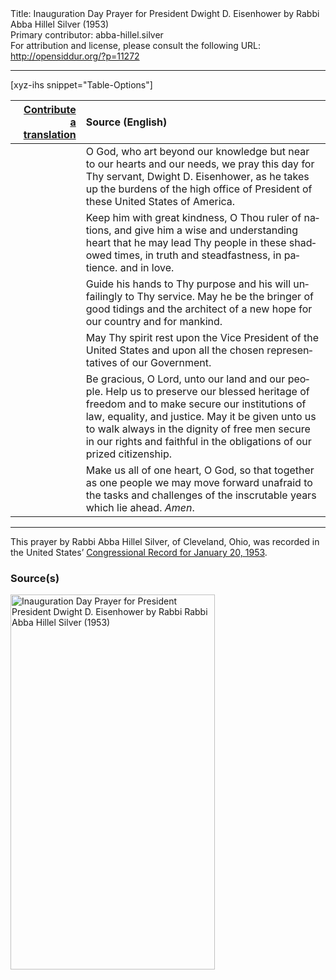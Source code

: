 <html>
<head></head>
<body>
Title: Inauguration Day Prayer for President Dwight D. Eisenhower by Rabbi Abba Hillel Silver (1953)<br />
Primary contributor: abba-hillel.silver<br />
For attribution and license, please consult the following URL: <a href="http://opensiddur.org/?p=11272">http://opensiddur.org/?p=11272</a>
<p />
<hr />

[xyz-ihs snippet="Table-Options"]<table style="margin-left: auto; margin-right: auto;" class="draggable">
<thead><tr><th id="x" style="text-align: right;"><a href="/contribute/upload/">Contribute a translation</a></th><th style="text-align: left;">Source (English)</th></tr></thead>
<tbody>
<tr><td style="vertical-align:top;">
<div class="liturgy" lang="he">

</span></div></td>
 
<td style="vertical-align:top;">
<div class="english" lang="en">
O God, 
who art beyond our knowledge 
but near to our hearts and our needs, 
we pray this day for Thy servant, Dwight D. Eisenhower, 
as he takes up the burdens of the high office 
of President of these United States of America.
</div></td></tr>


<tr><td style="vertical-align:top;">
<div class="liturgy" lang="he">

</span></div></td>
 
<td style="vertical-align:top;">
<div class="english" lang="en">
Keep him with great kindness, O Thou ruler of nations, 
and give him a wise and understanding heart 
that he may lead Thy people in these shadowed times, 
in truth and steadfastness, 
in patience. and in love.
</div></td></tr>


<tr><td style="vertical-align:top;">
<div class="liturgy" lang="he">

</span></div></td>
 
<td style="vertical-align:top;">
<div class="english" lang="en">
Guide his hands to Thy purpose 
and his will unfailingly to Thy service. 
May he be the bringer of good tidings 
and the architect of a new hope 
for our country and for mankind.
</div></td></tr>


<tr><td style="vertical-align:top;">
<div class="liturgy" lang="he">

</span></div></td>
 
<td style="vertical-align:top;">
<div class="english" lang="en">
May Thy spirit rest upon the Vice President of the United States 
and upon all the chosen representatives of our Government.
</div></td></tr>


<tr><td style="vertical-align:top;">
<div class="liturgy" lang="he">

</span></div></td>
 
<td style="vertical-align:top;">
<div class="english" lang="en">
Be gracious, O Lord, 
unto our land and our people. 
Help us to preserve our blessed heritage of freedom 
and to make secure our institutions 
of law, equality, and justice. 
May it be given unto us 
to walk always in the dignity of free men 
secure in our rights 
and faithful in the obligations 
of our prized citizenship.
</div></td></tr>


<tr><td style="vertical-align:top;">
<div class="liturgy" lang="he">

</span></div></td>
 
<td style="vertical-align:top;">
<div class="english" lang="en">
Make us all of one heart, O God, 
so that together as one people 
we may move forward 
unafraid to the tasks and challenges 
of the inscrutable years which lie ahead. 
<em>Amen</em>.
</div></td></tr>
</tbody></table>

<hr />

This prayer by Rabbi Abba Hillel Silver, of Cleveland, Ohio, was recorded in the United States’ <a href="https://archive.org/stream/congressionalrec99aunit#page/n225/mode/2up">Congressional Record for January 20, 1953</a>.

<h3>Source(s)</h3>

<a href="https://opensiddur.org/wp-content/uploads/2015/04/Inauguration-Day-Prayer-for-President-President-Dwight-D.-Eisenhower-by-Rabbi-Rabbi-Abba-Hillel-Silver-1953.png"><img src="https://opensiddur.org/wp-content/uploads/2015/04/Inauguration-Day-Prayer-for-President-President-Dwight-D.-Eisenhower-by-Rabbi-Rabbi-Abba-Hillel-Silver-1953.png" alt="Inauguration Day Prayer for President President Dwight D. Eisenhower by Rabbi Rabbi Abba Hillel Silver (1953)" width="327" height="600" class="aligncenter size-full wp-image-11273" /></a>
</body>
</html>